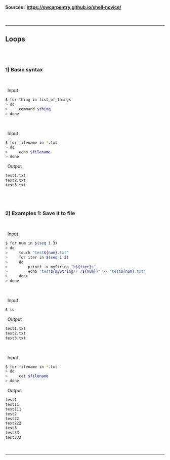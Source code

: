 
#### Sources : https://swcarpentry.github.io/shell-novice/
<br>

---
## __Loops__
<br>
<br>

### __1) Basic syntax__
<br>

&ensp;Input
```bash
$ for thing in list_of_things
> do
>     command $thing
> done
```
<br>

&ensp;Input
```bash
$ for filename in *.txt
> do
>     echo $filename
> done
```

&ensp;Output
```bash
test1.txt
test2.txt
test3.txt
```
<br>
<br>

### __2) Examples 1: Save it to file__
<br>

&ensp;Input
```bash
$ for num in $(seq 1 3)
> do
>     touch "test${num}.txt"
>     for iter in $(seq 1 3)
>     do
>         printf -v myString "%${iter}s"
>         echo "test${myString// /${num}}" >> "test${num}.txt"
>     done
> done
```
<br>

&ensp;Input
```bash
$ ls
```

&ensp;Output
```bash
test1.txt
test2.txt
test3.txt
```
<br>

&ensp;Input
```bash
$ for filename in *.txt
> do
>     cat $filename
> done
```

&ensp;Output
```bash
test1
test11
test111
test2
test22
test222
test3
test33
test333
```
<br>

---